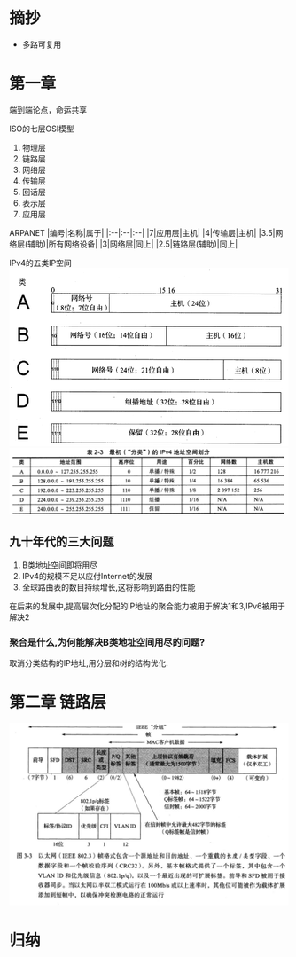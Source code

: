 # 摘抄
* 多路可复用
# 第一章
端到端论点，命运共享

ISO的七层OSI模型
1. 物理层
2. 链路层
3. 网络层
4. 传输层
5. 回话层
6. 表示层
7. 应用层

ARPANET
|编号|名称|属于|
|:--|:--|:--|
|7|应用层|主机|
|4|传输层|主机|
|3.5|网络层(辅助)|所有网络设备|
|3|网络层|同上|
|2.5|链路层(辅助)|同上|

IPv4的五类IP空间
![IPV4五大空间](IPV4空间五大类.png)
![IPV4最初划分](IPV4最初的空间划分.png)

## 九十年代的三大问题
1. B类地址空间即将用尽
2. IPv4的规模不足以应付Internet的发展
3. 全球路由表的数目持续增长,这将影响到路由的性能

在后来的发展中,提高层次化分配的IP地址的聚合能力被用于解决1和3,IPv6被用于解决2
### 聚合是什么,为何能解决B类地址空间用尽的问题?
取消分类结构的IP地址,用分层和树的结构优化.

# 第二章 链路层
![以太网帧格式](帧格式.jpg)


# 归纳